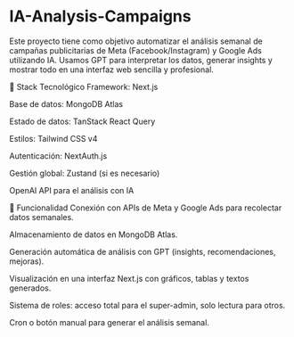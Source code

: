 # IA-Analysis-Campaigns

Este proyecto tiene como objetivo automatizar el análisis semanal de campañas publicitarias de Meta (Facebook/Instagram) y Google Ads utilizando IA. Usamos GPT para interpretar los datos, generar insights y mostrar todo en una interfaz web sencilla y profesional.

🚀 Stack Tecnológico
Framework: Next.js

Base de datos: MongoDB Atlas

Estado de datos: TanStack React Query

Estilos: Tailwind CSS v4

Autenticación: NextAuth.js

Gestión global: Zustand (si es necesario)

OpenAI API para el análisis con IA

🧠 Funcionalidad
Conexión con APIs de Meta y Google Ads para recolectar datos semanales.

Almacenamiento de datos en MongoDB Atlas.

Generación automática de análisis con GPT (insights, recomendaciones, mejoras).

Visualización en una interfaz Next.js con gráficos, tablas y textos generados.

Sistema de roles: acceso total para el super-admin, solo lectura para otros.

Cron o botón manual para generar el análisis semanal.


